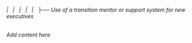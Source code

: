 ###### |   |   |   |   |   ├── Use of a transition mentor or support system for new executives

*Add content here*